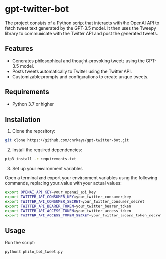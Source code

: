 # gpt-twitter-bot
The project consists of a Python script that interacts with the OpenAI API to fetch tweet text generated by the GPT-3.5 model. It then uses the Tweepy library to communicate with the Twitter API and post the generated tweets.

## Features

- Generates philosophical and thought-provoking tweets using the GPT-3.5 model.
- Posts tweets automatically to Twitter using the Twitter API.
- Customizable prompts and configurations to create unique tweets.

## Requirements
* Python 3.7 or higher

## Installation

1. Clone the repository:

```bash
git clone https://github.com/cnrkaya/gpt-twitter-bot.git
```

2. Install the required dependencies:

```bash
pip3 install -r requirements.txt
```

3. Set up your environment variables:

Open a terminal and export your environment variables using the following commands, replacing your_value with your actual values:
```bash
export OPENAI_API_KEY=your_openai_api_key
export TWITTER_API_CONSUMER_KEY=your_twitter_consumer_key
export TWITTER_API_CONSUMER_SECRET=your_twitter_consumer_secret
export TWITTER_API_BEARER_TOKEN=your_twitter_bearer_token
export TWITTER_API_ACCESS_TOKEN=your_twitter_access_token
export TWITTER_API_ACCESS_TOKEN_SECRET=your_twitter_access_token_secret
```

## Usage

Run the script:

```bash
python3 philo_bot_tweet.py
```
